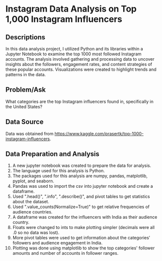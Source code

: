 # Instagram Data Analysis on Top 1,000 Instagram Influencers

## Descriptions
In this data analysis project, I utilized Python and its libraries within a Jupyter Notebook to examine the top 1000 most followed Instagram accounts. The analysis involved gathering and processing data to uncover insights about the followers, engagement rates, and content strategies of these popular accounts. Visualizations were created to highlight trends and patterns in the data.

## Problem/Ask
What categories are the top Instagram influencers found in, specifically in the United States?

## Data Source
Data was obtained from https://www.kaggle.com/prasertk/top-1000-instagram-influencers.

## Data Preparation and Analysis
1. A new jupyter notebook was created to prepare the data for analysis.
2. The language used for this analysis is Python.
3. The packages used for this analysis are numpy, pandas, matplotlib, pyplot, and seaborn.
4. Pandas was used to import the csv into jupyter notebook and create a dataframe.
5. Used ".head()", ".info", ".describe()", and pivot tables to get statistics about the dataset.
6. Used ".value_counts(Normalize=True)" to get relative frequencies of audience countries.
7. A dataframe was created for the influencers with India as their audience country.
8. Floats were changed to ints to make plotting simpler (decimals were all .0 so no data was lost).
9. More pivot tables were used to get information about the categories' followers and audience engagement in India.
10. Plotting was done using matplotlib to show the top categories' follower amounts and number of accounts in follower ranges.

